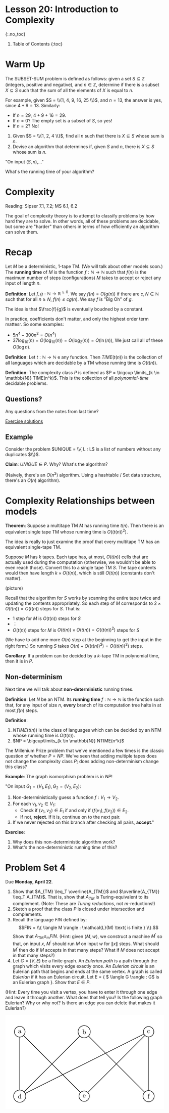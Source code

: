 # Lesson 20: Introduction to Complexity
{:.no_toc}

1. Table of Contents
{:toc}

# Warm Up

The SUBSET-SUM problem is defined as follows: given a set $S \subseteq \mathbb{Z}$ (integers, positive and negative), and $n \in \mathbb{Z}$, determine if there is a subset $X \subseteq S$ such that the sum of all the elements of $X$ is equal to $n$.

For example, given $S = \\{1, 4, 9, 16, 25 \\}$, and $n = 13$, the answer is yes, since $4 + 9 = 13$. Similarly:

* If $n = 29$, $4 + 9 + 16 = 29$.
* If $n = 0$? The empty set is a subset of $S$, so yes!
* If $n = 2$? No!

1. Given $S = \\{1, 2, 4 \\}$, find all $n$ such that there is $X \subseteq S$ whose sum is $n$.
2. Devise an algorithm that determines if, given $S$ and $n$, there is $X \subseteq S$ whose sum is $n$.

"On input $(S, n)$,..."

What's the running time of your algorithm?

# Complexity

Reading: Sipser 7.1, 7.2; MS 6.1, 6.2

The goal of complexity theory is to attempt to classify problems by how hard they are to solve. In other words, all of these problems are decidable, but some are "harder" than others in terms of how efficiently an algorithm can solve them.

# Recap

Let $M$ be a deterministic, 1-tape TM. (We will talk about other models soon.) The **running time** of $M$ is the function $f: \mathbb{N} \to \mathbb{N}$ such that $f(n)$ is the maximum number of steps (configurations) $M$ takes to accept or reject any input of length $n$.

**Definition**: Let $f, g : \mathbb{N} \to \mathbb{R}^{\geq 0}$. We say $f(n) = O(g(n))$ if there are $c, N \in \mathbb{N}$ such that for all $n \geq N$, $f(n) \leq c g(n)$. We say $f$ is "Big Oh" of $g$.

The idea is that $\frac{f}{g}$ is eventually boudned by a constant.

In practice, coefficients don't matter, and only the highest order term mattesr. So some examples:

* $5n^4 - 300n^2 = O(n^4)$
* $37 \log_{10}(n) = O(\log_{10}(n)) = O(\log_2(n)) = O(\ln(n))$, We just call all of these $O(\log n)$.

**Definition**: Let $t : \mathbb{N} \to \mathbb{N}$ e any function. Then $TIME(t(n))$ is the collection of all languages which are decidable by a TM whose running time is $O(t(n))$.

**Definition**: The complexity class $P$ is defined as $P = \bigcup \limits_{k \in \mathbb{N}} TIME(n^k)$. This is the collection of all *polynomial-time* decidable problems.

## Questions?

Any questions from the notes from last time?

[Exercise solutions](solutions/lesson19.html)

## Example

Consider the problem $UNIQUE = \\{ L : L$ is a list of numbers without any duplicates $\\}$.

**Claim**: $UNIQUE \in P$. Why? What's the algorithm?

(Naively, there's an $O(n^2)$ algorithm. Using a hashtable / Set data structure, there's an $O(n)$ algorithm).

# Complexity Relationships between models

**Theorem**: Suppose a multitape TM $M$ has running time $t(n)$. Then there is an equivalent single tape TM whose running time is $O((t(n))^2)$.

The idea is really to just examine the proof that every multitape TM has an equivalent single-tape TM.

Suppose $M$ has $k$ tapes. Each tape has, at most, $O(t(n))$ cells that are actually used during the computation (otherwise, we wouldn't be able to even reach those). Convert this to a single tape TM $S$. The tape contents would then have length $k \times O(t(n))$, which is still $O(t(n))$ (constants don't matter).

(picture)

Recall that the algorithm for $S$ works by scanning the entire tape twice and updating the contents appropriately. So each step of $M$ corresponds to $2 \times O(t(n)) = O(t(n))$ steps for $S$.  That is:

* 1 step for $M$ is $O(t(n))$ steps for $S$
* $\vdots$
* $O(t(n))$ steps for $M$ is $O(t(n)) \times O(t(n)) = O((t(n))^2)$ steps for $S$

(We have to add one more $O(n)$ step at the beginning to get the input in the right form.) So running $S$ takes $O(n) + O((t(n))^2) = O((t(n))^2)$ steps.

**Corollary**: If a problem can be decided by a $k$-tape TM in polynomial time, then it is in $P$.

## Non-determinism

Next time we will talk about **non-deterministic** running times.

**Definition**: Let $N$ be an NTM. Its **running time** $f: \mathbb{N} \to \mathbb{N}$ is the function such that, for any input of size $n$, **every** branch of its computation tree halts in at most $f(n)$ steps.

**Definition**:

1. $NTIME(t(n))$ is the class of languages which can be decided by an NTM whose running time is $O(t(n))$.
2. $NP = \bigcup\limits_{k \in \mathbb{N}} NTIME(n^k)$

The Millenium Prize problem that we've mentioned a few times is the classic question of whether $P = NP$. We've seen that adding multiple tapes does not change the complexity class $P$; does adding non-determinism change this class?

**Example**: The graph isomorphism problem is in $NP$!

"On input $G_1 = (V_1, E_1), G_2 = (V_2, E_2)$:
1. Non-deterministically guess a function $f: V_1 \to V_2$.
2. For each $v_1, v_2 \in V_1$:
   * Check if $(v_1, v_2) \in E_1$ if and only if $(f(v_1), f(v_2)) \in E_2$.
   * If not, **reject**. If it is, continue on to the next pair.
3. If we never rejected on this branch after checking all pairs, **accept**."

**Exercise**:

1. Why does this non-deterministic algorithm work?
2. What's the non-deterministic running time of this?

# Problem Set 4

Due **Monday, April 22**.

1. Show that $A_{TM} \leq_T \overline{A_{TM}}$ and $\overline{A_{TM}} \leq_T A_{TM}$. That is, show that $A_{TM}$ is Turing-equivalent to its complement. (Note: These are *Turing reductions*, not $m$-reductions!)
2. Sketch a proof that the class $P$ is closed under intersection and complements.
3. Recall the language $FIN$ defined by: $$FIN = \\{ \langle M \rangle : \mathcal{L}(M) \text{ is finite } \\}.$$ Show that $A_\textrm{TM} \leq_\text{m} FIN$. (Hint: given $\langle M, w \rangle$, we construct a machine $M^\prime$ so that, on input $x$, $M^\prime$ should run $M$ on input $w$ for $\|x\|$ steps. What should $M^\prime$ then do if $M$ accepts in that many steps? What if $M$ does not accept in that many steps?)
4. Let $G = (V, E)$ be a finite graph. An *Eulerian path* is a path through the graph which visits every edge exactly once. An *Eulerian circuit* is an Eulerian path that begins and ends at the same vertex. A graph is called *Eulerian* if it has an Eulerian circuit. Let E = { $ \langle G \rangle : G$ is an Eulerian graph }. Show that $E \in P$.

(Hint: Every time you visit a vertex, you have to enter it through one edge and leave it through another. What does that tell you? Is the following graph Eulerian? Why or why not? Is there an edge you can delete that makes it Eulerian?)

<img src="images/eulerian-graph.png" />
